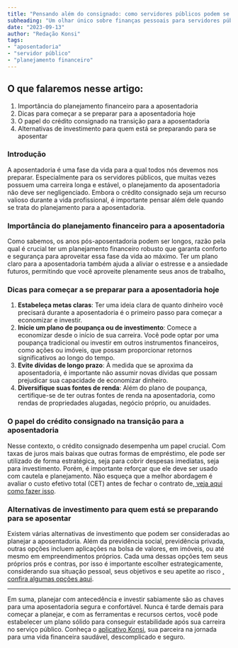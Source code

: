 ```yaml
---
title: "Pensando além do consignado: como servidores públicos podem se preparar para a aposentadoria"
subheading: "Um olhar único sobre finanças pessoais para servidores públicos – visando uma aposentadoria confortável e longe de dívidas"
date: "2023-09-13"
author: "Redação Konsi"
tags:
- "aposentadoria"
- "servidor público"
- "planejamento financeiro"
---
```


## O que falaremos nesse artigo:

1. Importância do planejamento financeiro para a aposentadoria
2. Dicas para começar a se preparar para a aposentadoria hoje
3. O papel do crédito consignado na transição para a aposentadoria
4. Alternativas de investimento para quem está se preparando para se aposentar

### Introdução

A aposentadoria é uma fase da vida para a qual todos nós devemos nos preparar. Especialmente para os servidores públicos, que muitas vezes possuem uma carreira longa e estável, o planejamento da aposentadoria não deve ser negligenciado. Embora o crédito consignado seja um recurso valioso durante a vida profissional, é importante pensar além dele quando se trata do planejamento para a aposentadoria.

### Importância do planejamento financeiro para a aposentadoria

Como sabemos, os anos pós-aposentadoria podem ser longos, razão pela qual é crucial ter um planejamento financeiro robusto que garanta conforto e segurança para aproveitar essa fase da vida ao máximo. Ter um plano claro para a aposentadoria também ajuda a aliviar o estresse e a ansiedade futuros, permitindo que você aproveite plenamente seus anos de trabalho[.](https://konsi.com.br/postagens/aprenda-a-avaliar-o-custo-efetivo-total-cet-de-um-emprstimo-consignadomd)

### Dicas para começar a se preparar para a aposentadoria hoje

1. **Estabeleça metas claras**: Ter uma ideia clara de quanto dinheiro você precisará durante a aposentadoria é o primeiro passo para começar a economizar e investir.
2. **Inicie um plano de poupança ou de investimento**: Comece a economizar desde o início de sua carreira. Você pode optar por uma poupança tradicional ou investir em outros instrumentos financeiros, como ações ou imóveis, que possam proporcionar retornos significativos ao longo do tempo.
3. **Evite dívidas de longo prazo**: À medida que se aproxima da aposentadoria, é importante não assumir novas dívidas que possam prejudicar sua capacidade de economizar dinheiro.
4. **Diversifique suas fontes de renda**: Além do plano de poupança, certifique-se de ter outras fontes de renda na aposentadoria, como rendas de propriedades alugadas, negócio próprio, ou anuidades.

### O papel do crédito consignado na transição para a aposentadoria

Nesse contexto, o crédito consignado desempenha um papel crucial. Com taxas de juros mais baixas que outras formas de empréstimo, ele pode ser utilizado de forma estratégica, seja para cobrir despesas imediatas, seja para investimento. Porém, é importante reforçar que ele deve ser usado com cautela e planejamento. Não esqueça que a melhor abordagem é avaliar o custo efetivo total (CET) antes de fechar o contrato de,[ veja aqui como fazer isso](http://konsi.com.br/postagens/aprenda-a-avaliar-o-custo-efetivo-total-cet-de-um-emprstimo-consignado.md).

### Alternativas de investimento para quem está se preparando para se aposentar

Existem várias alternativas de investimento que podem ser consideradas ao planejar a aposentadoria. Além da previdência social, previdência privada, outras opções incluem aplicações na bolsa de valores, em imóveis, ou até mesmo em empreendimentos próprios. Cada uma dessas opções tem seus próprios prós e contras, por isso é importante escolher estrategicamente, considerando sua situação pessoal, seus objetivos e seu apetite ao risco [, confira algumas opções aqui](http://konsi.com.br/postagens/investindo-seu-dinheiro-como-servidor-pblico-opes-seguras-e-rentveis.md).

---

Em suma, planejar com antecedência e investir sabiamente são as chaves para uma aposentadoria segura e confortável. Nunca é tarde demais para começar a planejar, e com as ferramentas e recursos certos, você pode estabelecer um plano sólido para conseguir estabilidade após sua carreira no serviço público. Conheça o [aplicativo Konsi](http://konsi.com.br/app-download), sua parceira na jornada para uma vida financeira saudável, descomplicado e seguro.